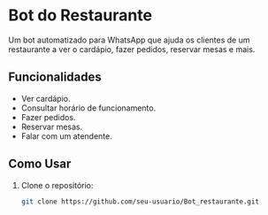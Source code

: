 # Bot do Restaurante

Um bot automatizado para WhatsApp que ajuda os clientes de um restaurante a ver o cardápio, fazer pedidos, reservar mesas e mais.

## Funcionalidades

- Ver cardápio.
- Consultar horário de funcionamento.
- Fazer pedidos.
- Reservar mesas.
- Falar com um atendente.

## Como Usar

1. Clone o repositório:

   ```bash
   git clone https://github.com/seu-usuario/Bot_restaurante.git
